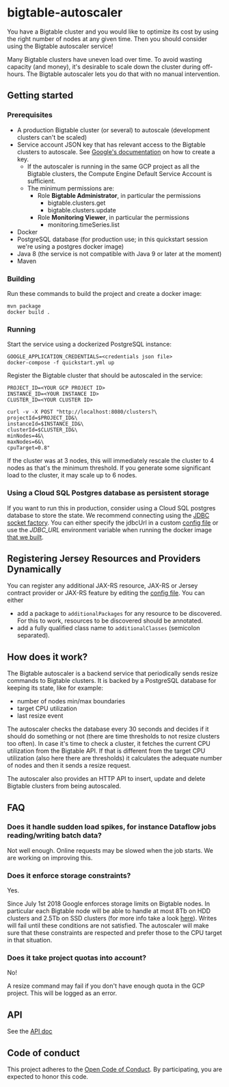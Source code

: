 # bigtable-autoscaler

You have a Bigtable cluster and you would like to optimize its cost by using the
right number of nodes at any given time. Then you should consider using the Bigtable
autoscaler service!

Many Bigtable clusters have uneven load over time. To avoid wasting capacity (and money), it's 
desirable to scale down the cluster during off-hours. The Bigtable autoscaler lets you do that 
with no manual intervention.

## Getting started

### Prerequisites

* A production Bigtable cluster (or several) to autoscale (development clusters can't be scaled)
* Service account JSON key that has relevant access to the Bigtable clusters to autoscale. See [Google's documentation](https://cloud.google.com/iam/docs/creating-managing-service-account-keys) on how to create a key.
    * If the autoscaler is running in the same GCP project as all the Bigtable clusters, the Compute Engine Default Service Account is sufficient.
    * The minimum permissions are:
        * Role **Bigtable Administrator**, in particular the permissions
            * bigtable.clusters.get
            * bigtable.clusters.update
        * Role **Monitoring Viewer**, in particular the permissions
            * monitoring.timeSeries.list
* Docker
* PostgreSQL database (for production use; in this quickstart session we're using a postgres docker 
image)
* Java 8 (the service is not compatible with Java 9 or later at the moment)
* Maven

### Building

Run these commands to build the project and create a docker image:

    mvn package
    docker build .

### Running

Start the service using a dockerized PostgreSQL instance:

    GOOGLE_APPLICATION_CREDENTIALS=<credentials json file>
    docker-compose -f quickstart.yml up

Register the Bigtable cluster that should be autoscaled in the service:

```console
PROJECT_ID=<YOUR GCP PROJECT ID>
INSTANCE_ID=<YOUR INSTANCE ID>
CLUSTER_ID=<YOUR CLUSTER ID>

curl -v -X POST "http://localhost:8080/clusters?\
projectId=$PROJECT_ID&\
instanceId=$INSTANCE_ID&\
clusterId=$CLUSTER_ID&\
minNodes=4&\
maxNodes=6&\
cpuTarget=0.8"
```

If the cluster was at 3 nodes, this will immediately rescale the cluster to 4 nodes as that's the
minimum threshold. If you generate some significant load to the cluster, it may scale up to 6 nodes.

### Using a Cloud SQL Postgres database as persistent storage

If you want to run this in production, consider using a Cloud SQL postgres database to store the
state. We recommend connecting using the [JDBC socket factory](https://cloud.google.com/sql/docs/postgres/connect-external-app#java). You can either specify the jdbcUrl in a custom [config file](/src/main/resources/bigtable-autoscaler.conf) or use the *JDBC_URL* environment variable when running the docker image [that we built](#building).

## Registering Jersey Resources and Providers Dynamically
You can register any additional JAX-RS resource, JAX-RS or Jersey contract provider or JAX-RS feature by editing the
[config file](/src/main/resources/bigtable-autoscaler.conf).
You can either
* add a package to `additionalPackages` for any resource to be discovered. For this to work, resources to be discovered should be annotated.
* add a fully qualified class name to `additionalClasses` (semicolon separated).

## How does it work?

The Bigtable autoscaler is a backend service that periodically sends
resize commands to Bigtable clusters. It is backed by a PostgreSQL database for
keeping its state, like for example:

* number of nodes min/max boundaries
* target CPU utilization
* last resize event

The autoscaler checks the database every 30 seconds and decides if it should 
do something or not (there are time thresholds to not resize clusters too often). 
In case it's time to check a cluster, it fetches the current CPU utilization 
from the Bigtable API. If that is different from the target CPU utilization 
(also here there are thresholds) it calculates the adequate number of nodes 
and then it sends a resize request.

The autoscaler also provides an HTTP API to insert, update and delete Bigtable 
clusters from being autoscaled.

## FAQ

### Does it handle sudden load spikes, for instance Dataflow jobs reading/writing batch data?

Not well enough. Online requests may be slowed when the job starts. We are working on improving 
this.

### Does it enforce storage constraints?

Yes.

Since July 1st 2018 Google enforces storage limits on Bigtable nodes. In particular each Bigtable node will be able to handle at most 8Tb on HDD clusters and 2.5Tb on SSD clusters (for more info take a look [here](https://cloud.google.com/bigtable/quotas#storage-per-node)). Writes will fail until these conditions are not satisfied. The autoscaler will make sure that these constraints are respected and prefer those to the CPU target in that situation.

### Does it take project quotas into account?

No!

A resize command may fail if you don't have enough quota in the GCP project. This will be logged 
as an error.

## API

See the [API doc](api.md)

## Code of conduct

This project adheres to the
[Open Code of Conduct](https://github.com/spotify/code-of-conduct/blob/master/code-of-conduct.md).
By participating, you are expected to honor this code.
